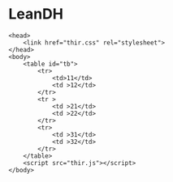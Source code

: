 # LeanDH
<html>

    <head>  
        <link href="thir.css" rel="stylesheet">
    </head>
    <body>
        <table id="tb">
            <tr>
                <td>11</td>
                <td >12</td>
            </tr>
            <tr >
                <td >21</td>
                <td >22</td>
            </tr>
            <tr>
                <td >31</td>
                <td >32</td>
            </tr>
        </table>
        <script src="thir.js"></script>
    </body>
</html>
